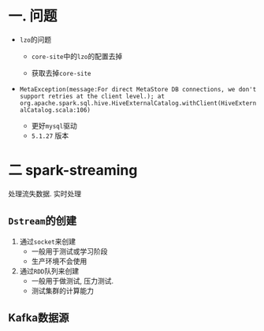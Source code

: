 # 一. 问题

- `lzo`的问题

  - `core-site`中的`lzo`的配置去掉

  - 获取去掉`core-site`

- `MetaException(message:For direct MetaStore DB connections, we don't support retries at the client level.);
  	at org.apache.spark.sql.hive.HiveExternalCatalog.withClient(HiveExternalCatalog.scala:106)`

  - 更好`mysql`驱动
  - `5.1.27` 版本

# 二 spark-streaming

处理流失数据.  实时处理

## `Dstream`的创建

1. 通过`socket`来创建
   - 一般用于测试或学习阶段
   - 生产环境不会使用
2. 通过`RDD`队列来创建
   - 一般用于做测试, 压力测试.
   - 测试集群的计算能力

## Kafka数据源



